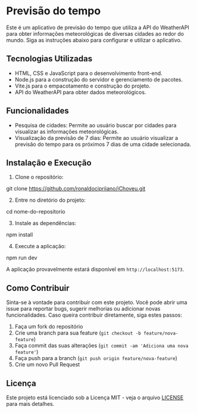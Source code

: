 # Previsão do tempo

Este é um aplicativo de previsão do tempo que utiliza a API do WeatherAPI para obter informações meteorológicas de diversas cidades ao redor do mundo. Siga as instruções abaixo para configurar e utilizar o aplicativo.

## Tecnologias Utilizadas

- HTML, CSS e JavaScript para o desenvolvimento front-end.
- Node.js para a construção do servidor e gerenciamento de pacotes.
- Vite.js para o empacotamento e construção do projeto.
- API do WeatherAPI para obter dados meteorológicos.

## Funcionalidades

- Pesquisa de cidades: Permite ao usuário buscar por cidades para visualizar as informações meteorológicas.
- Visualização da previsão de 7 dias: Permite ao usuário visualizar a previsão do tempo para os próximos 7 dias de uma cidade selecionada.

## Instalação e Execução

1. Clone o repositório:

git clone https://github.com/ronaldocipriiano/iChoveu.git

2. Entre no diretório do projeto:

cd nome-do-repositorio

3. Instale as dependências:

npm install

4. Execute a aplicação:

npm run dev

A aplicação provavelmente estará disponível em `http://localhost:5173`.


## Como Contribuir

Sinta-se à vontade para contribuir com este projeto. Você pode abrir uma issue para reportar bugs, sugerir melhorias ou adicionar novas funcionalidades. Caso queira contribuir diretamente, siga estes passos:

1. Faça um fork do repositório
2. Crie uma branch para sua feature (`git checkout -b feature/nova-feature`)
3. Faça commit das suas alterações (`git commit -am 'Adiciona uma nova feature'`)
4. Faça push para a branch (`git push origin feature/nova-feature`)
5. Crie um novo Pull Request


## Licença

Este projeto está licenciado sob a Licença MIT - veja o arquivo [LICENSE](LICENSE) para mais detalhes.
